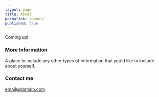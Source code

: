 ```yaml
---
layout: page
title: About
permalink: /about/
published: true
---
```


Coming up!

### More Information

A place to include any other types of information that you'd like to include about yourself.

### Contact me

[email@domain.com](mailto:email@domain.com)
